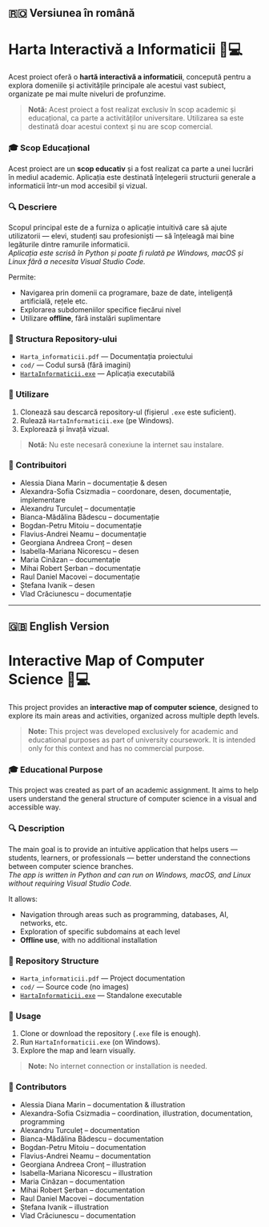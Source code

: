 ## 🇷🇴 Versiunea în română

# Harta Interactivă a Informaticii 🧠💻

Acest proiect oferă o **hartă interactivă a informaticii**, concepută pentru a explora domeniile și activitățile principale ale acestui vast subiect, organizate pe mai multe niveluri de profunzime.  
> **Notă:** Acest proiect a fost realizat exclusiv în scop academic și educațional, ca parte a activităților universitare. Utilizarea sa este destinată doar acestui context și nu are scop comercial.

### 🎓 Scop Educațional  
Acest proiect are un **scop educativ** și a fost realizat ca parte a unei lucrări în mediul academic. Aplicația este destinată înțelegerii structurii generale a informaticii într-un mod accesibil și vizual.

### 🔍 Descriere  
Scopul principal este de a furniza o aplicație intuitivă care să ajute utilizatorii — elevi, studenți sau profesioniști — să înțeleagă mai bine legăturile dintre ramurile informaticii.  
*Aplicația este scrisă în Python și poate fi rulată pe Windows, macOS și Linux fără a necesita Visual Studio Code.*

Permite:
- Navigarea prin domenii ca programare, baze de date, inteligență artificială, rețele etc.
- Explorarea subdomeniilor specifice fiecărui nivel
- Utilizare **offline**, fără instalări suplimentare

### 📁 Structura Repository-ului
- `Harta_informaticii.pdf` — Documentația proiectului  
- `cod/` — Codul sursă (fără imagini)  
- [`HartaInformaticii.exe`](https://drive.google.com/file/d/1C6xdQMSDK51EUP8bMKcEemdWzY0LSW4T/view?usp=sharing) — Aplicația executabilă

### 🚀 Utilizare
1. Clonează sau descarcă repository-ul (fișierul `.exe` este suficient).  
2. Rulează `HartaInformaticii.exe` (pe Windows).  
3. Explorează și învață vizual.

> **Notă:** Nu este necesară conexiune la internet sau instalare.

### 👥 Contribuitori
- Alessia Diana Marin – documentație & desen  
- Alexandra-Sofia Csizmadia – coordonare, desen, documentație, implementare  
- Alexandru Turculeț – documentație  
- Bianca-Mădălina Bădescu – documentație  
- Bogdan-Petru Mitoiu – documentație  
- Flavius-Andrei Neamu – documentație  
- Georgiana Andreea Cronț – desen  
- Isabella-Mariana Nicorescu – desen  
- Maria Cinăzan – documentație  
- Mihai Robert Șerban – documentație  
- Raul Daniel Macovei – documentație  
- Ștefana Ivanik – desen  
- Vlad Crăciunescu – documentație

---

## 🇬🇧 English Version

# Interactive Map of Computer Science 🧠💻

This project provides an **interactive map of computer science**, designed to explore its main areas and activities, organized across multiple depth levels.  
> **Note:** This project was developed exclusively for academic and educational purposes as part of university coursework. It is intended only for this context and has no commercial purpose.

### 🎓 Educational Purpose  
This project was created as part of an academic assignment. It aims to help users understand the general structure of computer science in a visual and accessible way.

### 🔍 Description  
The main goal is to provide an intuitive application that helps users — students, learners, or professionals — better understand the connections between computer science branches.  
*The app is written in Python and can run on Windows, macOS, and Linux without requiring Visual Studio Code.*

It allows:
- Navigation through areas such as programming, databases, AI, networks, etc.
- Exploration of specific subdomains at each level
- **Offline use**, with no additional installation

### 📁 Repository Structure
- `Harta_informaticii.pdf` — Project documentation  
- `cod/` — Source code (no images)  
- [`HartaInformaticii.exe`](https://drive.google.com/file/d/1C6xdQMSDK51EUP8bMKcEemdWzY0LSW4T/view?usp=sharing) — Standalone executable

### 🚀 Usage
1. Clone or download the repository (`.exe` file is enough).  
2. Run `HartaInformaticii.exe` (on Windows).  
3. Explore the map and learn visually.

> **Note:** No internet connection or installation is needed.

### 👥 Contributors
- Alessia Diana Marin – documentation & illustration  
- Alexandra-Sofia Csizmadia – coordination, illustration, documentation, programming  
- Alexandru Turculeț – documentation  
- Bianca-Mădălina Bădescu – documentation  
- Bogdan-Petru Mitoiu – documentation  
- Flavius-Andrei Neamu – documentation  
- Georgiana Andreea Cronț – illustration  
- Isabella-Mariana Nicorescu – illustration  
- Maria Cinăzan – documentation  
- Mihai Robert Șerban – documentation  
- Raul Daniel Macovei – documentation  
- Ștefana Ivanik – illustration  
- Vlad Crăciunescu – documentation
